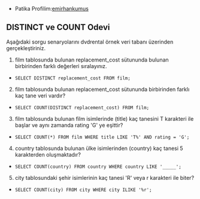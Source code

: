 - Patika Profilim:[emirhankumus](https://app.patika.dev/emirhankumus)

## DISTINCT ve COUNT Odevi

Aşağıdaki sorgu senaryolarını dvdrental örnek veri tabanı üzerinden gerçekleştiriniz.

1. film tablosunda bulunan replacement_cost sütununda bulunan birbirinden farklı değerleri sıralayınız.

- `SELECT DISTINCT replacement_cost FROM film;`

2. film tablosunda bulunan replacement_cost sütununda birbirinden farklı kaç tane veri vardır?

- `SELECT COUNT(DISTINCT replacement_cost) FROM film;`

3. film tablosunda bulunan film isimlerinde (title) kaç tanesini T karakteri ile başlar ve aynı zamanda rating 'G' ye eşittir?

- `SELECT COUNT(*) FROM film
WHERE title LIKE 'T%' AND rating = 'G';`

4. country tablosunda bulunan ülke isimlerinden (country) kaç tanesi 5 karakterden oluşmaktadır?

- `SELECT COUNT(country) FROM country
WHERE country LIKE '_____';`

5. city tablosundaki şehir isimlerinin kaç tanesi 'R' veya r karakteri ile biter?

- `SELECT COUNT(city) FROM city
WHERE city ILIKE '%r';`